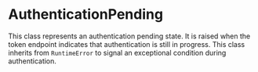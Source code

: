 # AuthenticationPending

This class represents an authentication pending state. It is raised when the token endpoint indicates that authentication is still in progress. This class inherits from `RuntimeError` to signal an exceptional condition during authentication.




